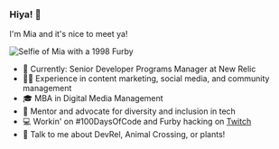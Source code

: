 ### Hiya! 👋
I'm Mia and it's nice to meet ya!

![Selfie of Mia with a 1998 Furby](https://user-images.githubusercontent.com/43454823/118084342-2a346b00-b386-11eb-9511-e58c257f931f.png)


* 🥑 Currently: Senior Developer Programs Manager at New Relic
* 👯‍♀️ Experience in content marketing, social media, and community management
* 🎓 MBA in Digital Media Management
* 💫 Mentor and advocate for diversity and inclusion in tech
* 💻 Workin' on #100DaysOfCode and Furby hacking on [Twitch](http://www.twitch.tv/xomiamoore)
* 💬 Talk to me about DevRel, Animal Crossing, or plants!
